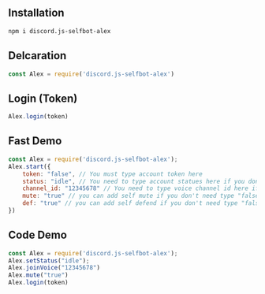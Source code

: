 ## Installation
```txt
npm i discord.js-selfbot-alex
```

## Delcaration
```js
const Alex = require('discord.js-selfbot-alex')
```

## Login (Token)
```js
Alex.login(token)
```
## Fast Demo
```js
const Alex = require('discord.js-selfbot-alex');
Alex.start({
    token: "false", // You must type account token here
    status: "idle", // You need to type account statues here if you don't need type "false"
    channel_id: "12345678" // You need to type voice channel id here if you don't need type "false"
    mute: "true" // you can add self mute if you don't need type "false"
    def: "true" // you can add self defend if you don't need type "false"
})
```

## Code Demo
```js
const Alex = require('discord.js-selfbot-alex');
Alex.setStatus("idle");
Alex.joinVoice("12345678")
Alex.mute("true")
Alex.login(token)
```
